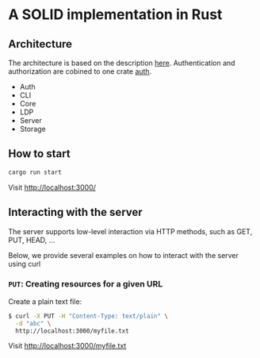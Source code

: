 # A SOLID implementation in Rust

## Architecture
The architecture is based on the description [here](https://rubenverborgh.github.io/solid-server-architecture/solid-architecture-v1-3-0.pdf). 
Authentication and authorization are cobined to one crate [auth](./auth).

- Auth
- CLI
- Core
- LDP
- Server
- Storage

## How to start
```bash
cargo run start
```

Visit [http://localhost:3000/](http://localhost:3000/)


## Interacting with the server
The server supports low-level interaction via HTTP methods, such as GET, PUT, HEAD, ...

Below, we provide several examples on how to interact with the server using curl

### `PUT`: Creating resources for a given URL

Create a plain text file:
```bash
$ curl -X PUT -H "Content-Type: text/plain" \
  -d "abc" \
  http://localhost:3000/myfile.txt
```

Visit [http://localhost:3000/myfile.txt](http://localhost:3000/myfile.txt)
